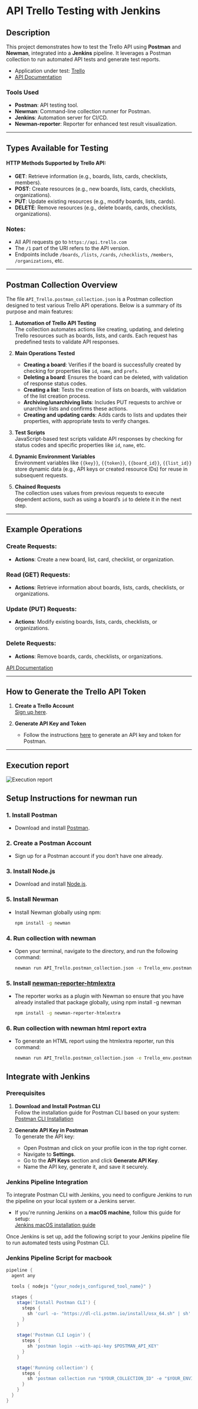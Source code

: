 # API Trello Testing with Jenkins

## Description

This project demonstrates how to test the Trello API using **Postman** and **Newman**, integrated into a **Jenkins** pipeline. It leverages a Postman collection to run automated API tests and generate test reports.

- Application under test: [Trello](https://trello.com/)
- [API Documentation](https://developer.atlassian.com/cloud/trello/rest/api-group-actions/#api-group-actions)

### Tools Used
- **Postman**: API testing tool.
- **Newman**: Command-line collection runner for Postman.
- **Jenkins**: Automation server for CI/CD.
- **Newman-reporter**: Reporter for enhanced test result visualization.

---

## Types Available for Testing

#### HTTP Methods Supported by Trello API:
- **GET**: Retrieve information (e.g., boards, lists, cards, checklists, members).
- **POST**: Create resources (e.g., new boards, lists, cards, checklists, organizations).
- **PUT**: Update existing resources (e.g., modify boards, lists, cards).
- **DELETE**: Remove resources (e.g., delete boards, cards, checklists, organizations).

### Notes:
- All API requests go to `https://api.trello.com`
- The `/1` part of the URI refers to the API version.
- Endpoints include `/boards`, `/lists`, `/cards`, `/checklists`, `/members`, `/organizations`, etc.

---

## Postman Collection Overview

The file `API_Trello.postman_collection.json` is a Postman collection designed to test various Trello API operations. Below is a summary of its purpose and main features:

1. **Automation of Trello API Testing**  
   The collection automates actions like creating, updating, and deleting Trello resources such as boards, lists, and cards. Each request has predefined tests to validate API responses.

2. **Main Operations Tested**
    - **Creating a board**: Verifies if the board is successfully created by checking for properties like `id`, `name`, and `prefs`.
    - **Deleting a board**: Ensures the board can be deleted, with validation of response status codes.
    - **Creating a list**: Tests the creation of lists on boards, with validation of the list creation process.
    - **Archiving/unarchiving lists**: Includes PUT requests to archive or unarchive lists and confirms these actions.
    - **Creating and updating cards**: Adds cards to lists and updates their properties, with appropriate tests to verify changes.

3. **Test Scripts**  
   JavaScript-based test scripts validate API responses by checking for status codes and specific properties like `id`, `name`, etc.

4. **Dynamic Environment Variables**  
   Environment variables like `{{key}}`, `{{token}}`, `{{board_id}}`, `{{list_id}}` store dynamic data (e.g., API keys or created resource IDs) for reuse in subsequent requests.

5. **Chained Requests**  
   The collection uses values from previous requests to execute dependent actions, such as using a board’s `id` to delete it in the next step.

---

## Example Operations

### Create Requests:
- **Actions**: Create a new board, list, card, checklist, or organization.

### Read (GET) Requests:
- **Actions**: Retrieve information about boards, lists, cards, checklists, or organizations.

### Update (PUT) Requests:
- **Actions**: Modify existing boards, lists, cards, checklists, or organizations.

### Delete Requests:
- **Actions**: Remove boards, cards, checklists, or organizations.

[API Documentation](https://developer.atlassian.com/cloud/trello/rest/api-group-actions/#api-group-actions)

---

## How to Generate the Trello API Token

1. **Create a Trello Account**  
   [Sign up here](https://trello.com/signup).

2. **Generate API Key and Token**  
   - Follow the instructions [here](https://developer.atlassian.com/cloud/trello/guides/power-ups/managing-power-ups/) to generate an API key and token for Postman.

---
## Execution report 

![Execution report](https://github.com/AdrianPricopie/API_Trello_Testing_Jenkins/blob/main/execution%20report.png)



## Setup Instructions for newman run

### 1. Install Postman
- Download and install [Postman](https://www.postman.com/).

### 2. Create a Postman Account
- Sign up for a Postman account if you don’t have one already.

### 3. Install Node.js
- Download and install [Node.js](https://nodejs.org/).

### 5. Install Newman
- Install Newman globally using npm:
  ```bash
  npm install -g newman
  
### 4. Run collection with newman
- Open your terminal, navigate to the directory, and run the following command:
    ```bash
    newman run API_Trello.postman_collection.json -e Trello_env.postman_environment.json

### 5. Install [newman-reporter-htmlextra](https://www.npmjs.com/package/newman-reporter-htmlextra)
 - The reporter works as a plugin with Newman so ensure that you have already installed that package globally, using npm install -g newman
      ```bash
   npm install -g newman-reporter-htmlextra


### 6. Run collection with newman html report extra
 - To generate an HTML report using the htmlextra reporter, run this command:
    ```bash
    newman run API_Trello.postman_collection.json -e Trello_env.postman_environment.json --reporters cli,htmlextra --reporter-htmlextra-export newman/reportTest.html
   ```
    
## Integrate with Jenkins

### Prerequisites

1. **Download and Install Postman CLI**  
   Follow the installation guide for Postman CLI based on your system:  
   [Postman CLI Installation](https://learning.postman.com/docs/postman-cli/postman-cli-installation/#mac-apple-chip-installation)

2. **Generate API Key in Postman**  
   To generate the API key:
   - Open Postman and click on your profile icon in the top right corner.
   - Navigate to **Settings**.
   - Go to the **API Keys** section and click **Generate API Key**.
   - Name the API key, generate it, and save it securely.

### Jenkins Pipeline Integration

To integrate Postman CLI with Jenkins, you need to configure Jenkins to run the pipeline on your local system or a Jenkins server.

- If you're running Jenkins on a **macOS machine**, follow this guide for setup:  
  [Jenkins macOS installation guide](https://www.jenkins.io/doc/book/installing/macos/)

Once Jenkins is set up, add the following script to your Jenkins pipeline file to run automated tests using Postman CLI.

### Jenkins Pipeline Script for macbook

```groovy
pipeline {
  agent any

  tools { nodejs "{your_nodejs_configured_tool_name}" }

  stages {
    stage('Install Postman CLI') {
      steps {
        sh 'curl -o- "https://dl-cli.pstmn.io/install/osx_64.sh" | sh'
      }
    }

    stage('Postman CLI Login') {
      steps {
        sh 'postman login --with-api-key $POSTMAN_API_KEY'
      }
    }

    stage('Running collection') {
      steps {
        sh 'postman collection run "$YOUR_COLLECTION_ID" -e "$YOUR_ENVIRONMENT_ID"'
      }
    }
  }
}
